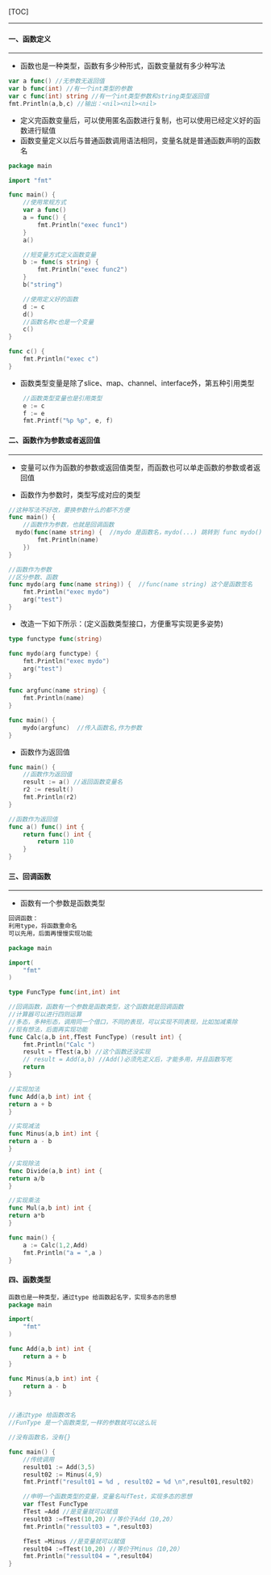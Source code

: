 [TOC]

***

#### 一、函数定义

***

* 函数也是一种类型，函数有多少种形式，函数变量就有多少种写法

```go
var a func() //无参数无返回值
var b func(int) //有一个int类型的参数
var c func(int) string //有一个int类型参数和string类型返回值
fmt.Println(a,b,c) //输出：<nil><nil><nil>
```

* 定义完函数变量后，可以使用匿名函数进行复制，也可以使用已经定义好的函数进行赋值
* 函数变量定义以后与普通函数调用语法相同，变量名就是普通函数声明的函数名

```go
package main

import "fmt"

func main() {
	//使用常规方式
	var a func()
	a = func() {
		fmt.Println("exec func1")
	}
	a()

	//短变量方式定义函数变量
	b := func(s string) {
		fmt.Println("exec func2")
	}
	b("string")

	//使用定义好的函数
	d := c
	d()
	//函数名称c也是一个变量
	c()
}

func c() {
	fmt.Println("exec c")
}
```

* 函数类型变量是除了slice、map、channel、interface外，第五种引用类型

```go
	//函数类型变量也是引用类型
	e := c
	f := e
	fmt.Printf("%p %p", e, f)
```

#### 二、函数作为参数或者返回值

***

* 变量可以作为函数的参数或返回值类型，而函数也可以单走函数的参数或者返回值

* 函数作为参数时，类型写成对应的类型

```go
//这种写法不好改，要换参数什么的都不方便
func main() {
	//函数作为参数，也就是回调函数
  mydo(func(name string) {  //mydo 是函数名，mydo(...) 跳转到 func mydo()
		fmt.Println(name)
	})
}  

//函数作为参数
//区分参数、函数
func mydo(arg func(name string)) {  //func(name string) 这个是函数签名
	fmt.Println("exec mydo")
	arg("test")
}
```

* 改造一下如下所示：(定义函数类型接口，方便重写实现更多姿势)

```go
type functype func(string)

func mydo(arg functype) {
	fmt.Println("exec mydo")
	arg("test")
}

func argfunc(name string) {
	fmt.Println(name)
}

func main() {
	mydo(argfunc)  //传入函数名,作为参数
}
```

* 函数作为返回值

```go
func main() {
	//函数作为返回值
	result := a() //返回函数变量名
	r2 := result()
	fmt.Println(r2)
}

//函数作为返回值
func a() func() int {
	return func() int {
		return 110
	}
}
```

#### 三、回调函数

***

* 函数有一个参数是函数类型

```go
回调函数：
利用type，将函数重命名
可以先用，后面再慢慢实现功能

package main

import(
    "fmt"
)

type FuncType func(int,int) int

//回调函数，函数有一个参数是函数类型，这个函数就是回调函数
//计算器可以进行四则运算
//多态，多种形态，调用同一个借口，不同的表现，可以实现不同表现，比如加减乘除
//现有想法，后面再实现功能
func Calc(a,b int,fTest FuncType) (result int) {
    fmt.Println("Calc ")
    result = fTest(a,b) //这个函数还没实现
    // result = Add(a,b) //Add()必须先定义后，才能多用，并且函数写死
    return
}

//实现加法
func Add(a,b int) int {
return a + b
}

//实现减法
func Minus(a,b int) int {
return a - b
}

//实现除法
func Divide(a,b int) int {
return a/b
}

//实现乘法
func Mul(a,b int) int {
return a*b
}

func main() {
    a := Calc(1,2,Add)
    fmt.Println("a = ",a )
}
```

#### 四、函数类型

```go
函数也是一种类型，通过type 给函数起名字，实现多态的思想
package main

import(
    "fmt"
)

func Add(a,b int) int {
    return a + b
}

func Minus(a,b int) int {
    return a - b
}


//通过type 给函数改名
//FunType 是一个函数类型,一样的参数就可以这么玩

//没有函数名，没有{}

func main() {
    //传统调用
    result01 := Add(3,5)
    result02 := Minus(4,9)
    fmt.Printf("result01 = %d , result02 = %d \n",result01,result02)

    //申明一个函数类型的变量，变量名叫fTest，实现多态的思想
    var fTest FuncType
    fTest =Add //是变量就可以赋值
    result03 :=fTest(10,20) //等价于Add（10,20）
    fmt.Println("ressult03 = ",result03)

    fTest =Minus //是变量就可以赋值
    result04 :=fTest(10,20) //等价于Minus（10,20）
    fmt.Println("ressult04 = ",result04)
}
```

